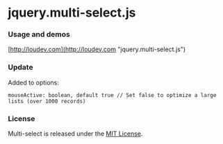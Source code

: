 # jquery.multi-select.js

### Usage and demos
[http://loudev.com](http://loudev.com "jquery.multi-select.js")

### Update
Added to options:

	mouseActive: boolean, default true // Set false to optimize a large lists (over 1000 records)

### License
Multi-select is released under the [MIT License](http://opensource.org/licenses/MIT "MIT License").
